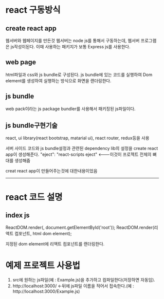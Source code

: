 # react 구동방식

## create react app
웹서버와 웹페이지를 만든것
웹서버는 node js를 통해서 구동하는데, 웹서버 프로그램은 js작성이된다.
이때 사용하는 패키지가 보통 Express js를 사용한다.

## web page
html파일과 css와 js bundle로 구성된다.
js bundle에 있는 코드를 실행하여 Dom element를 생성하여 실행하는 방식으로 화면을 랜더링한다.

## js bundle
web pack이라는 js package bundler를 사용해서 패키징된 js파일이다.

## js bundle구현기술 
react, ui library(react bootstrap, matarial ui), react router, redux등을 사용


서버 사이드 코드와 js bundle설정과 관련된 dependency lib의 설정을 create react app이 생성해준다.
 "eject": "react-scripts eject" <---이것이 프로젝트 전체의 뼈대를 생성해줌

creat react app이 만들어주는것에 대한내용이었음

----
# react 코드 설명

## index js
ReactDOM.render(<App />, document.getElementById('root'));
ReactDOM.render(리액트 컴포넌트, html dom element);

지정된 dom element에 리액트 컴포넌트를 랜더링한다.


# 예제 프로젝트 사용법
1. src에 원하는 js파일(예 : Example.js)을 추가하고 컴파일한다(저장하면 자동임).
2. http://localhost:3000/ <-뒤에 js파일 이름을 적어서 접속한다.(예 : http://localhost:3000/Example.js)





